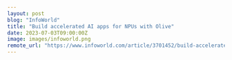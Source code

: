 ```yaml
---
layout: post
blog: "InfoWorld"
title: "Build accelerated AI apps for NPUs with Olive"
date: 2023-07-03T09:00:00Z
image: images/infoworld.png
remote_url: "https://www.infoworld.com/article/3701452/build-accelerated-ai-apps-for-npus-with-olive.html#tk.rss_applicationdevelopment"
---
```

